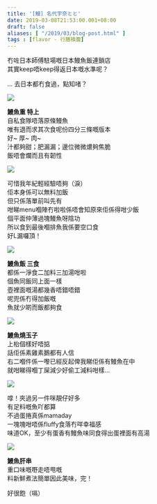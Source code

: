 ```yaml
---
title: '[鰻] 名代宇奈とと'
date: 2019-03-08T21:53:00.001+08:00
draft: false
aliases: [ "/2019/03/blog-post.html" ]
tags : [flavor - 行膳積腹]
---
```


冇咗日本師傅駐場嘅日本鰻魚飯連鎖店  
其實keep唔keep得返日本嘅水準呢？  
  
… 去日本都冇食過，點知啫？  

![](/images/unatoto.jpg)

**鰻魚重 特上**  
自私食隊唔落原條鰻魚  
唯有退而求其次食呢份四分三條嘅版本  
好~ 厚~ 肉~  
汁都夠甜；肥漏漏；邊位微微燶夠焦脆  
飯唔會爛而且有韌性  

![](https://2.bp.blogspot.com/-84FyEsdNCWk/XIJwJw-KLhI/AAAAAAAAIFk/4UcpEyKrkQMqajx8hqYcDbwQqVKok27MQCLcBGAs/s640/IMG_20190308_202417.jpg)

可惜我年紀輕經驗唔夠（淚）  
佢本身係可以無料加飯  
但只係落單前叫先有  
咁睇menu嗰陣冇啦啦係唔會知原來佢係得咁少飯  
個平面仲薄過塊鰻魚呀陰功  
所以食到最後嗰排魚我係要空口食  
好L漏囉頂！  

![](https://4.bp.blogspot.com/-O5uxcoGCuQk/XIJwZQ7csoI/AAAAAAAAIFo/gcB_t3NawKcmYef-o8mWEUJWakGJs1YYgCLcBGAs/s640/IMG_20190308_195528.jpg)

**鰻魚飯 三食**  
都係一淨食二加料三加湯咁啦  
個魚同飯同上面一樣  
壺裡面嘅湯都幾香唔錯唔錯  
呢兜係冇得加飯嘅  
魚就少啲而飯都夠食  

![](https://2.bp.blogspot.com/-SDtkJrc8brY/XIJxErhnOuI/AAAAAAAAIF0/PX76gThNCPUGmtAJtxyAKRUYIzkz0X8hQCLcBGAs/s640/IMG_20190308_195259.jpg)

**鰻魚燒玉子**  
上枱個樣好唔掂  
話佢係素雞素鵝都有人信  
右二嗰件係一嚟已經反起俾我睇佢係有鰻魚在中  
就咁睇得嗰丁屎減少好偷工減料咁樣…  

![](https://3.bp.blogspot.com/-v8f31orhjGc/XIJxzi3GOWI/AAAAAAAAIF8/SaNrqfjCc7UHn0NWJuT0ImWY-fHrXuO_wCLcBGAs/s640/IMG_20190308_195348.jpg)

嗱！夾過另一件咪靚仔好多  
有足料嘅魚吖都算  
不過蛋捲真係mamaday  
一塊塊咁唔係fluffy食落冇咩幸福感  
味道OK，至少有蛋香有鰻魚味同食得出蛋裡面有高湯  

![](https://2.bp.blogspot.com/-7QKIyoprHWI/XIJzYi8ZIbI/AAAAAAAAIGE/l1yckvXtAichb28RDLiPepwByRq_DMVFwCLcBGAs/s640/IMG_20190308_195400.jpg)

**鰻魚肝串**  
重口味嘅嘢走唔甩嘅  
料新鮮煮法簡單因此美味，完！  
  
  
好很飽（嗝）